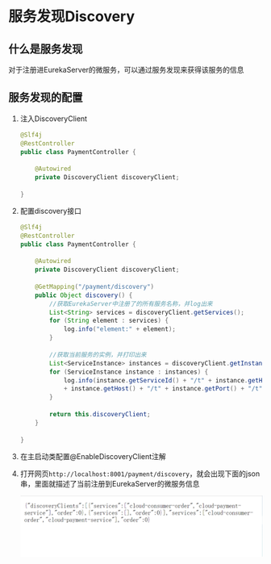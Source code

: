 # 服务发现Discovery

## 什么是服务发现

对于注册进EurekaServer的微服务，可以通过服务发现来获得该服务的信息



## 服务发现的配置

1. 注入DiscoveryClient

   ```java
   @Slf4j
   @RestController
   public class PaymentController {
   
       @Autowired
       private DiscoveryClient discoveryClient;
   
   }
   ```

   

2. 配置discovery接口

   ```java
   @Slf4j
   @RestController
   public class PaymentController {
   
       @Autowired
       private DiscoveryClient discoveryClient;
   
       @GetMapping("/payment/discovery")
       public Object discovery() {
           //获取EurekaServer中注册了的所有服务名称，并log出来
           List<String> services = discoveryClient.getServices();
           for (String element : services) {
               log.info("element:" + element);
           }
   
           //获取当前服务的实例，并打印出来
           List<ServiceInstance> instances = discoveryClient.getInstances("CLOUD-PAYMENT-SERVICE");
           for (ServiceInstance instance : instances) {
               log.info(instance.getServiceId() + "/t" + instance.getHost() + "/t"
               + instance.getHost() + "/t" + instance.getPort() + "/t" + instance.getUri());
           }
   
           return this.discoveryClient;
       }
   
   }
   ```

   

3. 在主启动类配置@EnableDiscoveryClient注解

   

4. 打开网页`http://localhost:8001/payment/discovery`，就会出现下面的json串，里面就描述了当前注册到EurekaServer的微服务信息

   ![](./img/image-20201210011135908.png)